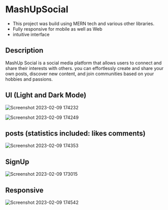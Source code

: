 # MashUpSocial

- This project was build using MERN tech and various other libraries.
- Fully responsive for mobile as well as Web
- intuitive interface

## Description

MashUp Social is a social media platform that allows users to connect and share their interests with others. 
you can effortlessly create and share your own posts, discover new content, 
and join communities based on your hobbies and passions.

## UI (Light and Dark Mode)

![Screenshot 2023-02-09 174232](https://user-images.githubusercontent.com/88382605/217837788-3cb0fd95-c468-4525-b5c4-4194ccfe6a08.png)


![Screenshot 2023-02-09 174249](https://user-images.githubusercontent.com/88382605/217839301-9b0377b7-2abf-4205-97ed-86eea32cfe3c.png)



## posts (statistics included: likes comments)

![Screenshot 2023-02-09 174353](https://user-images.githubusercontent.com/88382605/217838008-d038509f-4684-4697-a5bf-99d537dcb46f.png)

## SignUp

![Screenshot 2023-02-09 173015](https://user-images.githubusercontent.com/88382605/217838311-bd6a2293-c596-4c3f-bf04-562341111111.png)

## Responsive

![Screenshot 2023-02-09 174542](https://user-images.githubusercontent.com/88382605/217838783-315a6adc-fdae-49dd-9cc9-10fd91050a34.png)
